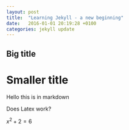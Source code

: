 ```yaml
---
layout: post
title:  "Learning Jekyll - a new beginning"
date:   2016-01-01 20:19:28 +0100
categories: jekyll update
---
```


## Big title

# Smaller title

Hello this is in markdown

Does Latex work?

$x^2+ 2 = 6$



